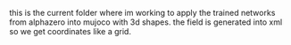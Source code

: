 this is the current folder where im working to apply the trained networks from alphazero into mujoco with 3d shapes. the field is generated into xml so we get coordinates like a grid. 
